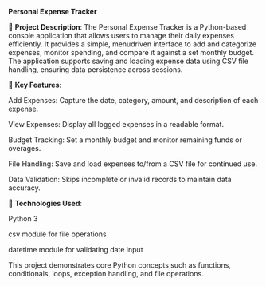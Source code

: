  **Personal Expense Tracker**

📄 **Project Description**:
The Personal Expense Tracker is a Python-based console application that allows
users to manage their daily expenses efficiently. 
It provides a simple, menudriven interface to add and categorize expenses, monitor spending, and compare
it against a set monthly budget. The application supports saving and loading
expense data using CSV file handling, ensuring data persistence across sessions.

🔧 **Key Features**:

Add Expenses: Capture the date, category, amount, and description of each
expense.

View Expenses: Display all logged expenses in a readable format.

Budget Tracking: Set a monthly budget and monitor remaining funds or overages.

File Handling: Save and load expenses to/from a CSV file for continued use.

Data Validation: Skips incomplete or invalid records to maintain data accuracy.

🧰 **Technologies Used**:

Python 3

csv module for file operations

datetime module for validating date input

This project demonstrates core Python concepts such as functions, conditionals,
loops, exception handling, and file operations.
